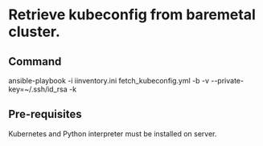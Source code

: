 # Retrieve kubeconfig from baremetal cluster.

## Command

ansible-playbook -i iinventory.ini fetch_kubeconfig.yml -b -v --private-key=~/.ssh/id_rsa -k

## Pre-requisites

Kubernetes and Python interpreter must be installed on server.
